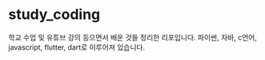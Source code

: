 # study_coding
학교 수업 및 유튜브 강의 등으면서 배운 것들 정리한 리포입니다.
파이썬, 자바, c언어, javascript, flutter, dart로 이루어져 있습니다.
